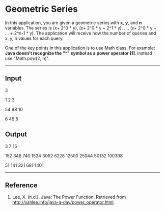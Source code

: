 # Geometric Series
In this application, you are given a geometric series with **x**, **y**, and **n** variables. The series is (x+ 2^0 * y), (x+ 2^0 * y + 2^1 * y), ..., (x+ 2^0 * y + ... + 2^n-1 * y). The application will receive how the number of queries and x, y, n values for each query.

One of the key points in this application is to use Math class. For example: **Java doesn't recognize the "^" symbol as a power operator [1]**. Instead use "Math.pow(2, n)". 

---

## Input
3

1 2 3

54 98 10

6 45 5

## Output
3 7 15 

152 348 740 1524 3092 6228 12500 25044 50132 100308 

51 141 321 681 1401

---

## Reference

1. Lee, X. (n.d.). Java: The Power Function. Retrieved from http://xahlee.info/java-a-day/power_operator.html.

